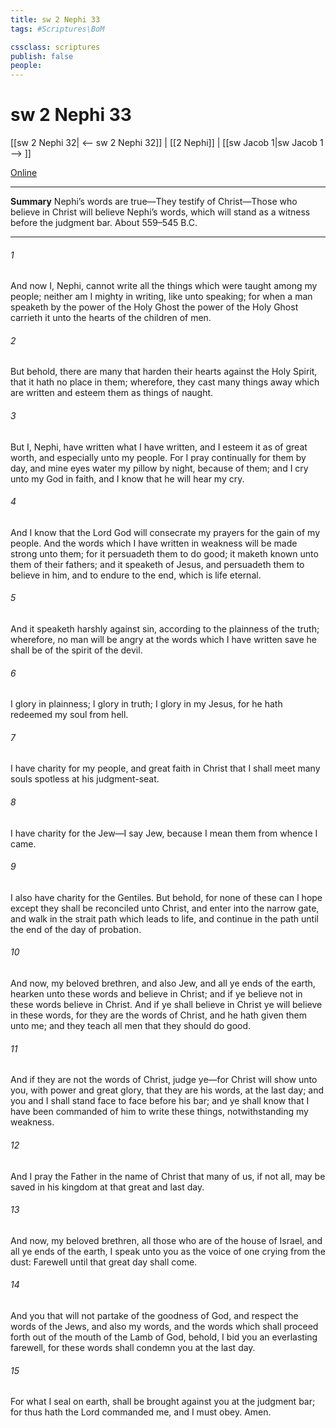 ```yaml
---
title: sw 2 Nephi 33
tags: #Scriptures\BoM

cssclass: scriptures
publish: false
people:
---
```


# sw 2 Nephi 33
[[sw 2 Nephi 32| <-- sw 2 Nephi 32]] | [[2 Nephi]] | [[sw Jacob 1|sw Jacob 1 --> ]]

[Online](https://churchofjesuschrist.org/study/scriptures/bofm/2-ne/33?lang=eng)

---
__Summary__
Nephi’s words are true—They testify of Christ—Those who believe in Christ will believe Nephi’s words, which will stand as a witness before the judgment bar. About 559–545 B.C.

---
###### 1 
And now I, Nephi, cannot write all the things which were taught among my people; neither am I mighty in writing, like unto speaking; for when a man speaketh by the power of the Holy Ghost the power of the Holy Ghost carrieth it unto the hearts of the children of men.

###### 2 
But behold, there are many that harden their hearts against the Holy Spirit, that it hath no place in them; wherefore, they cast many things away which are written and esteem them as things of naught.

###### 3 
But I, Nephi, have written what I have written, and I esteem it as of great worth, and especially unto my people. For I pray continually for them by day, and mine eyes water my pillow by night, because of them; and I cry unto my God in faith, and I know that he will hear my cry.

###### 4 
And I know that the Lord God will consecrate my prayers for the gain of my people. And the words which I have written in weakness will be made strong unto them; for it persuadeth them to do good; it maketh known unto them of their fathers; and it speaketh of Jesus, and persuadeth them to believe in him, and to endure to the end, which is life eternal.

###### 5 
And it speaketh harshly against sin, according to the plainness of the truth; wherefore, no man will be angry at the words which I have written save he shall be of the spirit of the devil.

###### 6 
I glory in plainness; I glory in truth; I glory in my Jesus, for he hath redeemed my soul from hell.

###### 7 
I have charity for my people, and great faith in Christ that I shall meet many souls spotless at his judgment-seat.

###### 8 
I have charity for the Jew—I say Jew, because I mean them from whence I came.

###### 9 
I also have charity for the Gentiles. But behold, for none of these can I hope except they shall be reconciled unto Christ, and enter into the narrow gate, and walk in the strait path which leads to life, and continue in the path until the end of the day of probation.

###### 10 
And now, my beloved brethren, and also Jew, and all ye ends of the earth, hearken unto these words and believe in Christ; and if ye believe not in these words believe in Christ. And if ye shall believe in Christ ye will believe in these words, for they are the words of Christ, and he hath given them unto me; and they teach all men that they should do good.

###### 11 
And if they are not the words of Christ, judge ye—for Christ will show unto you, with power and great glory, that they are his words, at the last day; and you and I shall stand face to face before his bar; and ye shall know that I have been commanded of him to write these things, notwithstanding my weakness.

###### 12 
And I pray the Father in the name of Christ that many of us, if not all, may be saved in his kingdom at that great and last day.

###### 13 
And now, my beloved brethren, all those who are of the house of Israel, and all ye ends of the earth, I speak unto you as the voice of one crying from the dust: Farewell until that great day shall come.

###### 14 
And you that will not partake of the goodness of God, and respect the words of the Jews, and also my words, and the words which shall proceed forth out of the mouth of the Lamb of God, behold, I bid you an everlasting farewell, for these words shall condemn you at the last day.

###### 15 
For what I seal on earth, shall be brought against you at the judgment bar; for thus hath the Lord commanded me, and I must obey. Amen.

